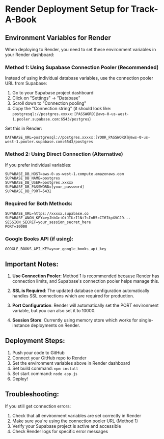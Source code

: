 # Render Deployment Setup for Track-A-Book

## Environment Variables for Render

When deploying to Render, you need to set these environment variables in your Render dashboard:

### Method 1: Using Supabase Connection Pooler (Recommended)

Instead of using individual database variables, use the connection pooler URL from Supabase:

1. Go to your Supabase project dashboard
2. Click on "Settings" → "Database"
3. Scroll down to "Connection pooling"
4. Copy the "Connection string" (it should look like: `postgresql://postgres.xxxxx:[PASSWORD]@aws-0-us-west-1.pooler.supabase.com:6543/postgres`)

Set this in Render:
```
DATABASE_URL=postgresql://postgres.xxxxx:[YOUR_PASSWORD]@aws-0-us-west-1.pooler.supabase.com:6543/postgres
```

### Method 2: Using Direct Connection (Alternative)

If you prefer individual variables:
```
SUPABASE_DB_HOST=aws-0-us-west-1.compute.amazonaws.com  
SUPABASE_DB_NAME=postgres
SUPABASE_DB_USER=postgres.xxxxx
SUPABASE_DB_PASSWORD=[your_password]
SUPABASE_DB_PORT=5432
```

### Required for Both Methods:
```
SUPABASE_URL=https://xxxxx.supabase.co
SUPABASE_ANON_KEY=eyJhbGciOiJIUzI1NiIsInR5cCI6IkpXVCJ9...
SESSION_SECRET=your_session_secret_here
PORT=10000
```

### Google Books API (if using):
```
GOOGLE_BOOKS_API_KEY=your_google_books_api_key
```

## Important Notes:

1. **Use Connection Pooler**: Method 1 is recommended because Render has connection limits, and Supabase's connection pooler helps manage this.

2. **SSL is Required**: The updated database configuration automatically handles SSL connections which are required for production.

3. **Port Configuration**: Render will automatically set the PORT environment variable, but you can also set it to 10000.

4. **Session Store**: Currently using memory store which works for single-instance deployments on Render.

## Deployment Steps:

1. Push your code to GitHub
2. Connect your GitHub repo to Render
3. Set the environment variables above in Render dashboard
4. Set build command: `npm install`
5. Set start command: `node app.js`
6. Deploy!

## Troubleshooting:

If you still get connection errors:
1. Check that all environment variables are set correctly in Render
2. Make sure you're using the connection pooler URL (Method 1)
3. Verify your Supabase project is active and accessible
4. Check Render logs for specific error messages
